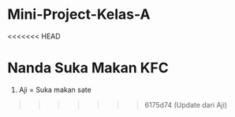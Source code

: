 # Mini-Project-Kelas-A
<<<<<<< HEAD




Nanda Suka Makan KFC
=======
1. Aji = Suka makan sate
>>>>>>> 6175d74 (Update dari Aji)
